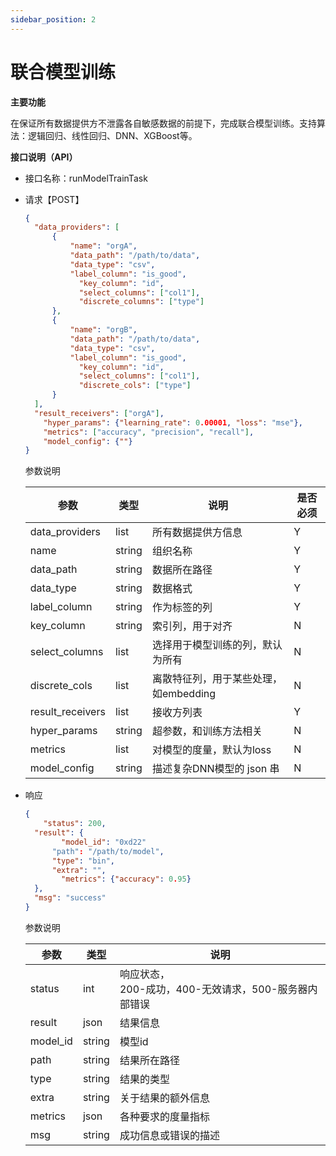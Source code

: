 ```yaml
---
sidebar_position: 2
---
```


# 联合模型训练

**主要功能**

在保证所有数据提供方不泄露各自敏感数据的前提下，完成联合模型训练。支持算法：逻辑回归、线性回归、DNN、XGBoost等。

**接口说明（API）**

+ 接口名称：runModelTrainTask

+ 请求【POST】

  ```json
  {
  	"data_providers": [
  		{
  			"name": "orgA",
  			"data_path": "/path/to/data",
  			"data_type": "csv",
  			"label_column": "is_good",
              "key_column": "id", 
              "select_columns": ["col1"],
              "discrete_columns": ["type"]
  		},
  		{
  			"name": "orgB",
  			"data_path": "/path/to/data",
  			"data_type": "csv",
  			"label_column": "is_good",
              "key_column": "id", 
              "select_columns": ["col1"],
              "discrete_cols": ["type"]
  		}
  	],
  	"result_receivers": ["orgA"],
      "hyper_params": {"learning_rate": 0.00001, "loss": "mse"},
      "metrics": ["accuracy", "precision", "recall"],
      "model_config": {""}
  }
  ```

  参数说明

  | 参数             | 类型   | 说明                                  | 是否必须 |
  | ---------------- | ------ | ------------------------------------- | -------- |
  | data_providers   | list   | 所有数据提供方信息                    | Y        |
  | name             | string | 组织名称                              | Y        |
  | data_path        | string | 数据所在路径                          | Y        |
  | data_type        | string | 数据格式                              | Y        |
  | label_column     | string | 作为标签的列                          | Y        |
  | key_column       | string | 索引列，用于对齐                      | N        |
  | select_columns   | list   | 选择用于模型训练的列，默认为所有      | N        |
  | discrete_cols    | list   | 离散特征列，用于某些处理，如embedding | N        |
  | result_receivers | list   | 接收方列表                            | Y        |
  | hyper_params     | string | 超参数，和训练方法相关                | N        |
  | metrics          | list   | 对模型的度量，默认为loss              | N        |
  | model_config     | string | 描述复杂DNN模型的 json 串             | N        |

+ 响应

  ```json
  {
      "status": 200,
  	"result": {
          "model_id": "0xd22"
  		"path": "/path/to/model",
  		"type": "bin",
  		"extra": "",
          "metrics": {"accuracy": 0.95}
  	},
  	"msg": "success"
  }
  ```

  参数说明

  | 参数     | 类型   | 说明                                                       |
  | -------- | ------ | ---------------------------------------------------------- |
  | status   | int    | 响应状态，<br />200-成功，400-无效请求，500-服务器内部错误 |
  | result   | json   | 结果信息                                                   |
  | model_id | string | 模型id                                                     |
  | path     | string | 结果所在路径                                               |
  | type     | string | 结果的类型                                                 |
  | extra    | string | 关于结果的额外信息                                         |
  | metrics  | json   | 各种要求的度量指标                                         |
  | msg      | string | 成功信息或错误的描述                                       |



